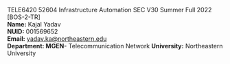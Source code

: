 TELE6420 52604 Infrastructure Automation SEC V30 Summer Full 2022 [BOS-2-TR]   
**Name:**  Kajal Yadav <br />
**NUID:** 001569652 <br />
**Email:**  yadav.ka@northeastern.edu  <br />
**Department: MGEN-**  Telecommunication Network  **University:**  Northeastern University <br />
